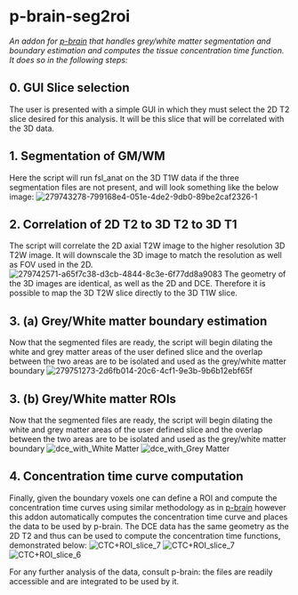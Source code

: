 # p-brain-seg2roi
_An addon for [p-brain](https://github.com/edtireli/p-brain) that handles grey/white matter segmentation and boundary estimation and computes the tissue concentration time function. It does so in the following steps:_

  ## 0. GUI Slice selection
  The user is presented with a simple GUI in which they must select the 2D T2 slice desired for this analysis. It will be this slice that will be correlated with the 3D data.
  ## 1. Segmentation of GM/WM
  Here the script will run fsl_anat on the 3D T1W data if the three segmentation files are not present, and will look something like the below image:
  ![279743278-799168e4-051e-4de2-9db0-89be2caf2326-1](https://github.com/edtireli/p-brain-seg2roi/assets/129996957/8a996d89-80cf-4c04-8231-7a01c8bbddaf)
  ## 2. Correlation of 2D T2 to 3D T2 to 3D T1
  The script will correlate the 2D axial T2W image to the higher resolution 3D T2W image. It will downscale the 3D image to match the resolution as well as FOV used in the 2D.
  ![279742571-a65f7c38-d3cb-4844-8c3e-6f77dd8a9083](https://github.com/edtireli/p-brain-seg2roi/assets/129996957/db6e3af5-235d-41d4-84f4-4ce98db6cdaa)
  The geometry of the 3D images are identical, as well as the 2D and DCE. Therefore it is possible to map the 3D T2W slice directly to the 3D T1W slice. 
  ## 3. (a) Grey/White matter boundary estimation
  Now that the segmented files are ready, the script will begin dilating the white and grey matter areas of the user defined slice and the overlap between the two areas are to be isolated and used as the grey/white matter boundary
  ![279751273-2d6fb014-20c6-4cf1-9e3b-9b6b12ebf65f](https://github.com/edtireli/p-brain-seg2roi/assets/129996957/bd39a950-4c47-4601-b6d6-1de90cb0953c)
  ## 3. (b) Grey/White matter ROIs
  Now that the segmented files are ready, the script will begin dilating the white and grey matter areas of the user defined slice and the overlap between the two areas are to be isolated and used as the grey/white matter boundary
  ![dce_with_White Matter](https://github.com/edtireli/p-brain-seg2roi/assets/129996957/d3094807-df41-4ea8-aec2-ac958b8e7ac5)
  ![dce_with_Grey Matter](https://github.com/edtireli/p-brain-seg2roi/assets/129996957/3c09c9b8-4a25-40f0-bfe9-9cd28ee255de)
  ## 4. Concentration time curve computation
  Finally, given the boundary voxels one can define a ROI and compute the concentration time curves using similar methodology as in [p-brain](https://github.com/edtireli/p-brain) however this addon automatically computes the concentration time curve and places the data to be used by p-brain. The DCE data has the same geometry as the 2D T2 and thus can be used to compute the concentration time functions, demonstrated below:
  ![CTC+ROI_slice_7](https://github.com/edtireli/p-brain-boundary/assets/129996957/94682f60-beae-46c7-a930-a14da0ea7460)
  ![CTC+ROI_slice_7](https://github.com/edtireli/p-brain-seg2roi/assets/129996957/640898d3-3dd2-4e0b-b096-36f925116a92)
  ![CTC+ROI_slice_6](https://github.com/edtireli/p-brain-seg2roi/assets/129996957/53828f12-6921-4370-8d2d-72dc289489ed)

  For any further analysis of the data, consult p-brain: the files are readily accessible and are integrated to be used by it. 
